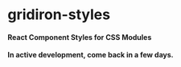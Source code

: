 # gridiron-styles

#### React Component Styles for CSS Modules

**In active development, come back in a few days.**
